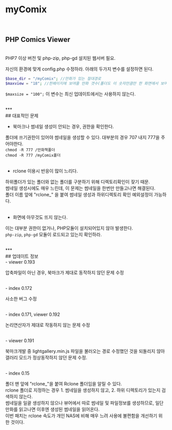 # myComix
<br>

## PHP Comics Viewer
<br>
PHP7 이상 버전 및 php-zip, php-gd 설치된 웹서버 필요.

자신의 환경에 맞게 config.php 수정하라. 아래의 두가지 변수를 설정하면 된다.

```php
$base_dir = "/myComix"; //만화가 있는 절대경로
$maxview = "18"; //한페이지에 보여줄 만화 갯수(폴더도 이 숫자만큼만 한 화면에서 보여진다)
```

`$maxsize = "100";` 이 변수는 최신 업데이트에서는 사용하지 않는다.


<br>
***
<br>
## 대표적인 문제
<br>

- 북마크나 썸네일 생성이 안되는 경우, 권한을 확인한다.

폴더에 쓰기권한이 있어야 썸네일을 생성할 수 있다. 대부분의 경우 707 내지 777을 주어야한다.  
`chmod -R 777 /만화책폴더`  
`chmod -R 777 /myComix폴더`  
<br>

- rclone 이용시 반응이 많이 느리다.

하위폴더가 있는 폴더와 없는 폴더를 구분하기 위해 디렉토리확인이 잦기 때문.  
썸네일 생성시에도 매우 느린데, 이 문제는 썸네일을 한번만 만들고나면 해결된다.  
폴더 이름 앞에 "rclone_" 을 붙여 썸네일 생성과 하위디렉토리 확인 예외설정이 가능하다.  
<br>

- 화면에 아무것도 뜨지 않는다.

이는 대부분 권한이 없거나, PHP모듈이 설치되어있지 않아 발생한다.  
`php-zip`, `php-gd` 모듈이 로드되고 있는지 확인하라.
  

<br>
***
<br>
## 업데이트 정보
<br>
- viewer 0.193  

압축파일이 아닌 경우, 북마크가 제대로 동작하지 않던 문제 수정  
  
<br>
- index 0.172  

사소한 버그 수정  
  
<br>
- index 0.171, viewer 0.192  

논리연산자가 제대로 작동하지 않는 문제 수정  
  
<br>
- viewer 0.191  

북마크개발 중 lightgallery.min.js 파일을 불러오는 경로 수정했던 것을 되돌리지 않아 갤러리 모드가 정상동작하지 않던 문제 수정.  
  
<br>
- index 0.15  

폴더 맨 앞에 "rclone_"을 붙여 Rclone 폴더임을 알릴 수 있다.  
rclone 폴더로 지정하는 경우 1. 썸네일을 생성하지 않고,  2. 하위 디렉토리가 있는지 검색하지 않는다.  
썸네일을 일괄 생성하지 않으나 뷰어에서 따로 썸네일 및 파일정보를 생성하므로, 일단 만화를 읽고나면 이후엔 생성된 썸네일을 읽어온다.  
이번 패치는 rclone 속도가 개인 NAS에 비해 매우 느려 사용에 불편함을 개선하기 위한 것이다.
